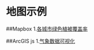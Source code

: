 ﻿# 地图示例

##Mapbox
1.[各城市绿色植被覆盖率](http://senseable.mit.edu/treepedia/cities/cape%20town)


##ArcGIS js
1.[气象数据可视化](https://www.texmesonet.org/Viewer)






